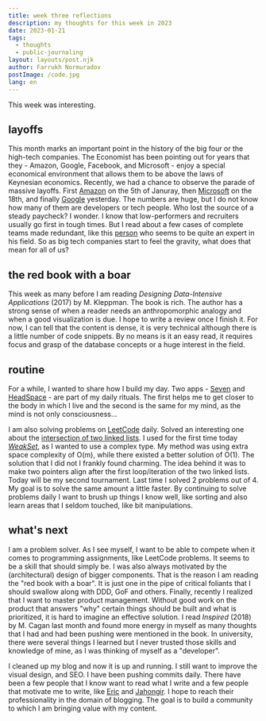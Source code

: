 ```yaml
---
title: week three reflections
description: my thoughts for this week in 2023
date: 2023-01-21
tags:
  - thoughts
  - public-journaling
layout: layouts/post.njk
author: Farrukh Normuradov
postImage: /code.jpg
lang: en
---
```


This week was interesting.

<h2>layoffs</h2>

This month marks an important point in the history of the big four or the high-tech companies. The Economist has been pointing out for years that they - Amazon, Google, Facebook, and Microsoft - enjoy a special economical environment that allows them to be above the laws of Keynesian economics. Recently, we had a chance to observe the parade of massive layoffs. First [Amazon](https://www.aboutamazon.com/news/company-news/update-from-ceo-andy-jassy-on-role-eliminations) on the 5th of Januray, then [Microsoft](https://blogs.microsoft.com/blog/2023/01/18/subject-focusing-on-our-short-and-long-term-opportunity/) on the 18th, and finally [Google](https://blog.google/inside-google/message-ceo/january-update/) yesterday. The numbers are huge, but I do not know how many of them are developers or tech people. Who lost the source of a steady paycheck? I wonder. I know that low-performers and recruiters usually go first in tough times. But I read about a few cases of complete teams made redundant, like this [person](https://jkchengh.github.io/) who seems to be quite an expert in his field. So as big tech companies start to feel the gravity, what does that mean for all of us?

<h2>the red book with a boar</h2>

This week as many before I am reading _Designing Data-Intensive Applications_ (2017) by M. Kleppman. The book is rich. The author has a strong sense of when a reader needs an anthropomorphic analogy and when a good visualization is due. I hope to write a review once I finish it. For now, I can tell that the content is dense, it is very technical although there is a little number of code snippets. By no means is it an easy read, it requires focus and grasp of the database concepts or a huge interest in the field.

<h2>routine</h2>

For a while, I wanted to share how I build my day. Two apps - [Seven](https://seven.app/) and [HeadSpace](https://www.headspace.com) - are part of my daily rituals. The first helps me to get closer to the body in which I live and the second is the same for my mind, as the mind is not only consciousness...

I am also solving problems on [LeetCode](https://leetcode.com/pharrukh/) daily. Solved an interesting one about the [intersection of two linked lists](https://leetcode.com/problems/intersection-of-two-linked-lists/). I used for the first time today [_WeakSet_](https://developer.mozilla.org/en-US/docs/Web/JavaScript/Reference/Global_Objects/WeakSet), as I wanted to use a complex type. My method was using extra space complexity of O(m), while there existed a better solution of O(1). The solution that I did not I frankly found charming. The idea behind it was to make two pointers align after the first loop/iteration of the two linked lists. Today will be my second tournament. Last time I solved 2 problems out of 4. My goal is to solve the same amount a little faster. By continuing to solve problems daily I want to brush up things I know well, like sorting and also learn areas that I seldom touched, like bit manipulations.

<h2>what's next</h2>

I am a problem solver. As I see myself, I want to be able to compete when it comes to programming assignments, like LeetCode problems. It seems to be a skill that should simply be. I was also always motivated by the (architectural) design of bigger components. That is the reason I am reading the "red book with a boar". It is just one in the pipe of critical foliants that I should swallow along with DDD, GoF and others. Finally, recently I realized that I want to master product management. Without good work on the product that answers "why" certain things should be built and what is prioritized, it is hard to imagine an effective solution. I read _Inspired_ (2018) by M. Cagan last month and found more energy in myself as many thoughts that I had and had been pushing were mentioned in the book. In university, there were several things I learned but I never trusted those skills and knowledge of mine, as I was thinking of myself as a "developer".

I cleaned up my blog and now it is up and running. I still want to improve the visual design, and SEO. I have been pushing commits daily. There have been a few people that I know want to read what I write and a few people that motivate me to write, like [Eric](https://eric-rovell.vercel.app/en/home) and [Jahongir](https://rahmonov.me/). I hope to reach their professionality in the domain of blogging. The goal is to build a community to which I am bringing value with my content.
